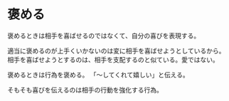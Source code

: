 # 褒める

褒めるときは相手を喜ばせるのではなくて、自分の喜びを表現する。

適当に褒めるのが上手くいかないのは変に相手を喜ばせようとしているから。
相手を喜ばせようとするのは、相手を支配するのと似ている。愛ではない。

褒めるときは行為を褒める。
「〜してくれて嬉しい」と伝える。

そもそも喜びを伝えるのは相手の行動を強化する行為。
